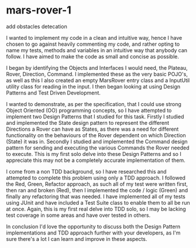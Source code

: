 # mars-rover-1
add obstacles detecation





I wanted to implement my code in a clean and intuitive way, hence I have chosen to go against heavily commenting my code, and rather opting to name my tests, methods and variables in an intuitive way that anybody can follow. I have aimed to make the code as small and concise as possible.

I began by identifying the Objects and Interfaces I would need, the Plateau, Rover, Direction, Command. I implemented these as the very basic POJO's, as well as this I also created an empty MarsRover entry class and a InputUtil utility class for reading in the input. I then began looking at using Design Patterns and Test Driven Development.

I wanted to demonstrate, as per the specification, that I could use strong Object Oriented (OO) programming concepts, so I have attempted to implement two Design Patterns that I studied for this task. Firstly I studied and implemented the State design pattern to represent the different Directions a Rover can have as States, as there was a need for different functionality on the behaviours of the Rover dependent on which Direction (State) it was in. Secondly I studied and implemented the Command design pattern for sending and executing the various Commands the Rover needed to execute. This is my first solo delve into these Design Patterns and so I appreciate this may not be a completely accurate implementation of them.

I come from a non TDD background, so I have researched this and attempted to complete this problem using only a TDD approach. I followed the Red, Green, Refactor approach, as such all of my test were written first, then ran and broken (Red), then I implemented the code / logic (Green) and finally any refactoring that was needed. I have implemented all of my tests using JUnit and have included a Test Suite class to enable them to all be run at once. Again, this is my first real delve into TDD solo, so I may be lacking test coverage in some areas and have over tested in others.

In conclusion I'd love the opportunity to discuss both the Design Pattern implementations and TDD approach further with your developers, as I'm sure there's a lot I can learn and improve in these aspects.
